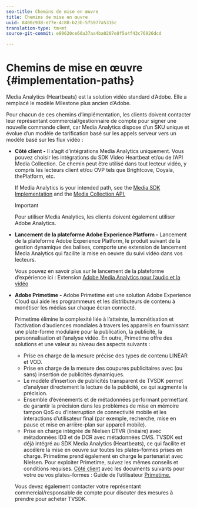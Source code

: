 ```yaml
---
seo-title: Chemins de mise en œuvre
title: Chemins de mise en œuvre
uuid: 8400c938-e77e-4c88-b23b-5f5977a5316c
translation-type: tm+mt
source-git-commit: e89620ce60a37aa4ba0207e8f5a4f43c76026dcd

---
```



# Chemins de mise en œuvre {#implementation-paths}

Media Analytics (Heartbeats) est la solution vidéo standard d’Adobe. Elle a remplacé le modèle Milestone plus ancien d’Adobe.

Pour chacun de ces chemins d’implémentation, les clients doivent contacter leur représentant commercial/gestionnaire de compte pour signer une nouvelle commande client, car Media Analytics dispose d’un SKU unique et évolue d’un modèle de tarification basé sur les appels serveur vers un modèle basé sur les flux vidéo :

* **Côté client -** Il s’agit d’intégrations Media Analytics uniquement. Vous pouvez choisir les intégrations du SDK Video Heartbeat et/ou de l’API Media Collection. Ce chemin peut être utilisé dans tout lecteur vidéo, y compris les lecteurs client et/ou OVP tels que Brightcove, Ooyala, thePlatform, etc.

   If Media Analytics is your intended path, see the [Media SDK Implementation](/help/sdk-implement/setup/setup-overview.md) and the [Media Collection API.](/help/media-collection-api/mc-api-overview.md)

   >[!IMPORTANT]
   >
   >Pour utiliser Media Analytics, les clients doivent également utiliser Adobe Analytics.

* **Lancement de la plateforme Adobe Experience Platform -** Lancement de la plateforme Adobe Experience Platform, le produit suivant de la gestion dynamique des balises, comporte une extension de lancement Media Analytics qui facilite la mise en oeuvre du suivi vidéo dans vos lecteurs.

   Vous pouvez en savoir plus sur le lancement de la plateforme d’expérience ici : Extension [Adobe Media Analytics pour l’audio et la vidéo](https://docs.adobelaunch.com/extension-reference/web/adobe-media-analytics-for-audio-and-video-extension)
* **Adobe Primetime -** Adobe Primetime est une solution Adobe Experience Cloud qui aide les programmeurs et les distributeurs de contenu à monétiser les médias sur chaque écran connecté.

   Primetime élimine la complexité liée à l’atteinte, la monétisation et l’activation d’audiences mondiales à travers les appareils en fournissant une plate-forme modulaire pour la publication, la publicité, la personnalisation et l’analyse vidéo. En outre, Primetime offre des solutions et une valeur au niveau des aspects suivants :

   * Prise en charge de la mesure précise des types de contenu LINEAR et VOD.
   * Prise en charge de la mesure des coupures publicitaires avec (ou sans) insertion de publicités dynamiques.
   * Le modèle d’insertion de publicités transparent de TVSDK permet d’analyser directement la lecture de la publicité, ce qui augmente la précision.
   * Ensemble d’événements et de métadonnées performant permettant de garantir la précision dans les problèmes de mise en mémoire tampon QoS ou d’interruption de connectivité mobile et les interactions d’utilisateur final (par exemple, recherche, mise en pause et mise en arrière-plan sur appareil mobile).
   * Prise en charge intégrée de Nielsen DTVR (linéaire) avec métadonnées ID3 et de DCR avec métadonnées CMS.
   TVSDK est déjà intégré au SDK Media Analytics (Heartbeats), ce qui facilite et accélère la mise en oeuvre sur toutes les plates-formes prises en charge. Primetime prend également en charge le partenariat avec Nielsen. Pour exploiter Primetime, suivez les mêmes conseils et conditions requises.  [Côté client](/help/intro-to-ava/implementation-paths/client-side-path.md) avec les documents suivants pour votre ou vos plates-formes : Guide de l’utilisateur [Primetime.](https://helpx.adobe.com/primetime/user-guide.html)

   Vous devez également contacter votre représentant commercial/responsable de compte pour discuter des mesures à prendre pour acheter TVSDK.
